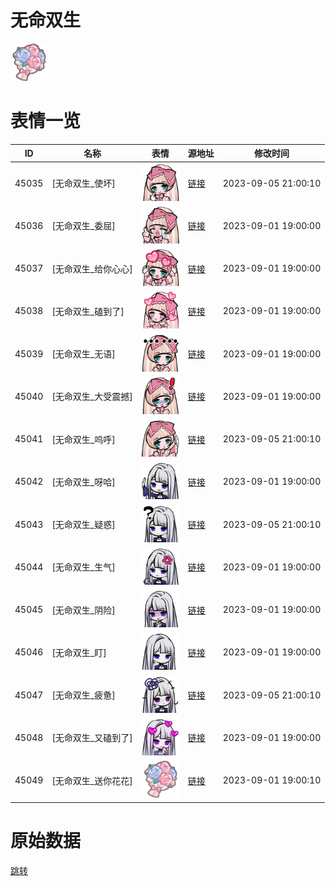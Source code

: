 # 无命双生

<img src="./cover.png" height="60" alt="cover" />

# 表情一览

|ID|名称|表情|源地址|修改时间|
|----|----|----|----|----|
|45035|[无命双生_使坏]|<img src="./pic/045035_%5B无命双生_使坏%5D.png" height="60" alt="使坏"/>|[链接](https://i0.hdslb.com/bfs/garb/436c80427b8c7f75830ff5b7e40e66d4abd36dc6.png)|2023-09-05 21:00:10|
|45036|[无命双生_委屈]|<img src="./pic/045036_%5B无命双生_委屈%5D.png" height="60" alt="委屈"/>|[链接](https://i0.hdslb.com/bfs/garb/20a6a9adf6120267f497261ff956aaa619b22019.png)|2023-09-01 19:00:00|
|45037|[无命双生_给你心心]|<img src="./pic/045037_%5B无命双生_给你心心%5D.png" height="60" alt="给你心心"/>|[链接](https://i0.hdslb.com/bfs/garb/d4897f4c97976654a26be8f672c4432773303a2c.png)|2023-09-01 19:00:00|
|45038|[无命双生_磕到了]|<img src="./pic/045038_%5B无命双生_磕到了%5D.png" height="60" alt="磕到了"/>|[链接](https://i0.hdslb.com/bfs/garb/716b8ab691a61734e44da3065a1492cf3a8a536e.png)|2023-09-01 19:00:00|
|45039|[无命双生_无语]|<img src="./pic/045039_%5B无命双生_无语%5D.png" height="60" alt="无语"/>|[链接](https://i0.hdslb.com/bfs/garb/40c3c3161672e04447200a2210dd12fbfb5b93c6.png)|2023-09-01 19:00:00|
|45040|[无命双生_大受震撼]|<img src="./pic/045040_%5B无命双生_大受震撼%5D.png" height="60" alt="大受震撼"/>|[链接](https://i0.hdslb.com/bfs/garb/ea68dbfeffc10492058f624056675f216191bf2c.png)|2023-09-01 19:00:00|
|45041|[无命双生_呜呼]|<img src="./pic/045041_%5B无命双生_呜呼%5D.png" height="60" alt="呜呼"/>|[链接](https://i0.hdslb.com/bfs/garb/54f539f1a54df927cbc1f70d0e58d176b1cad1ad.png)|2023-09-05 21:00:10|
|45042|[无命双生_呀哈]|<img src="./pic/045042_%5B无命双生_呀哈%5D.png" height="60" alt="呀哈"/>|[链接](https://i0.hdslb.com/bfs/garb/6de906784efd7c2b2293dcf02182111cba1c0714.png)|2023-09-01 19:00:00|
|45043|[无命双生_疑惑]|<img src="./pic/045043_%5B无命双生_疑惑%5D.png" height="60" alt="疑惑"/>|[链接](https://i0.hdslb.com/bfs/garb/64a0cafa1eaf0b8c38d7366b60900667ac7cba9d.png)|2023-09-05 21:00:10|
|45044|[无命双生_生气]|<img src="./pic/045044_%5B无命双生_生气%5D.png" height="60" alt="生气"/>|[链接](https://i0.hdslb.com/bfs/garb/f6ae8eafe1d78f7c4a626e15a5b3d6a9db87e65a.png)|2023-09-01 19:00:00|
|45045|[无命双生_阴险]|<img src="./pic/045045_%5B无命双生_阴险%5D.png" height="60" alt="阴险"/>|[链接](https://i0.hdslb.com/bfs/garb/70b66736cb387afd563407886bb5c685d637e43b.png)|2023-09-01 19:00:00|
|45046|[无命双生_盯]|<img src="./pic/045046_%5B无命双生_盯%5D.png" height="60" alt="盯"/>|[链接](https://i0.hdslb.com/bfs/garb/5597b310fce3e0429e2733331cb44e9975464d91.png)|2023-09-01 19:00:00|
|45047|[无命双生_疲惫]|<img src="./pic/045047_%5B无命双生_疲惫%5D.png" height="60" alt="疲惫"/>|[链接](https://i0.hdslb.com/bfs/garb/18532b9d99b8a29e26d0e68e8ad3715f617256b3.png)|2023-09-05 21:00:10|
|45048|[无命双生_又磕到了]|<img src="./pic/045048_%5B无命双生_又磕到了%5D.png" height="60" alt="又磕到了"/>|[链接](https://i0.hdslb.com/bfs/garb/1f954ca290d7340bb52afd10712a482d97015f5e.png)|2023-09-01 19:00:00|
|45049|[无命双生_送你花花]|<img src="./pic/045049_%5B无命双生_送你花花%5D.png" height="60" alt="送你花花"/>|[链接](https://i0.hdslb.com/bfs/garb/079e131cd873052bb33016b39abd32869e76913f.png)|2023-09-01 19:00:10|

# 原始数据

[跳转](./raw.json)

